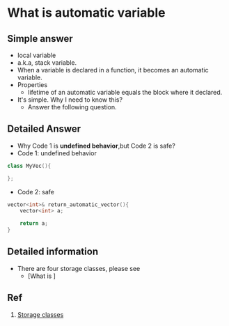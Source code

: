 # What is automatic variable
## Simple answer
- local variable
- a.k.a, stack variable.
- When a variable is declared in a function, it becomes an automatic variable.
- Properties
    - lifetime of an automatic variable equals the block where it declared.
- It's simple. Why I need to know this?
    - Answer the following question.

## Detailed Answer
- Why Code 1 is **undefined behavior**,but Code 2 is safe?
- Code 1: undefined behavior
~~~c++
class MyVec(){

};
~~~
- Code 2: safe
~~~c++
vector<int>& return_automatic_vector(){    
    vector<int> a; 

    return a;
}
~~~

## Detailed information
- There are four storage classes, please see
    - [What is ]

## Ref
1. [Storage classes](https://home.csulb.edu/~pnguyen/cecs282/lecnotes/lec03.html)